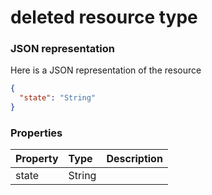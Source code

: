 # deleted resource type



### JSON representation

Here is a JSON representation of the resource

<!-- {
  "blockType": "resource",
  "optionalProperties": [

  ],
  "@odata.type": "microsoft.graph.deleted"
}-->

```json
{
  "state": "String"
}

```
### Properties
| Property	   | Type	|Description|
|:---------------|:--------|:----------|
|state|String||

<!-- uuid: 880a473a-fe42-4e33-acc4-5ce885241c0d
2015-10-16 09:50:59 UTC -->
<!-- {
  "type": "#page.annotation",
  "description": "deleted resource",
  "keywords": "",
  "section": "documentation",
  "tocPath": ""
}-->